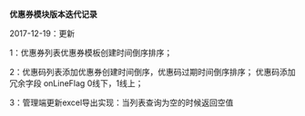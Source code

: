 **优惠券模块版本迭代记录**

2017-12-19：更新

1：优惠券列表优惠券模板创建时间倒序排序；

2：优惠码列表添加优惠券创建时间倒序，优惠码过期时间倒序排序；
优惠码添加冗余字段 onLineFlag 0线下，1线上；
 
3：管理端更新excel导出实现：当列表查询为空的时候返回空值